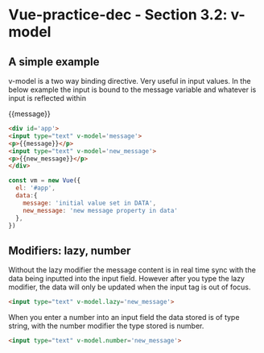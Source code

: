 # Vue-practice-dec - Section 3.2: v-model

## A simple example
v-model is a two way binding directive.  Very useful in input values. In the below example the input is bound to the message variable and whatever is input is reflected within <p>{{message}}</p>
``` html
<div id='app'>
<input type="text" v-model='message'>
<p>{{message}}</p>
<input type="text" v-model='new_message'>
<p>{{new_message}}</p>
</div>
```

``` javascript
const vm = new Vue({
  el: '#app',
  data:{
    message: 'initial value set in DATA',
    new_message: 'new message property in data'
  },
})
```

## Modifiers: lazy, number
Without the lazy modifier the message content is in real time sync with the data being inputted into the input field.  However after you type the lazy modifier, the data will only be updated when the input tag is out of focus.  

``` html
<input type="text" v-model.lazy='new_message'>
```
When you enter a number into an input field the data stored is of type string, with the number modifier the type stored is number.

``` html
<input type="text" v-model.number='new_message'>
```
